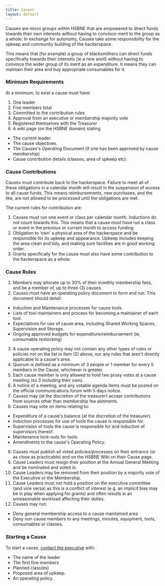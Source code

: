 ```yaml
---
title: Causes
layout: default
---
```


Causes are micro groups within HSBNE that are empowered to direct funds towards
their own interests without having to convince merit to the group as a whole. In
exchange for autonomy, Causes take some responsibility for the upkeep and
community building of the hackerspace.

This means that (for example) a group of blacksmithers can direct funds
specifically towards their interests (ie a new anvil) without having to convince
the wider group of its merit as an expenditure. It means they can maintain their
area and buy appropriate consumables for it.

### Minimum Requirements

At a minimum, to exist a cause must have:

1. One leader
2. Five members total
3. Committed to the contribution rules
4. Approval from an executive or membership majority vote
5. Registered themselves with the Treasurer
6. A wiki page (on the HSBNE domain) stating
  * The current leader.
  * The cause objectives.
  * The Causes's Operating Document (if one has been approved by cause membership)
  * Cause contribution details (classes, area of upkeep etc).

### Cause Contributions

Causes must contribute back to the hackerspace. Failure to meet all of these obligations in a calendar month will result in the suspension of access to all cause funds. This means reimbursements, new purchases, and the like, are not allowed to be processed until the obligations are met. 

The current rules for contribution are:

1. Causes must run one event or class per calendar month. Inductions do not count towards this. This means that a cause must have run a class or event in the previous or current month to access funding.
2. Obligation to ‘own’ a physical area of the hackerspace and be responsible for
   its upkeep and appearance. Upkeep includes keeping the area clean and tidy, and making sure facilities are in good working order.
3. Grants specifically for the cause must also have some contribution to the hackerspace as a whole.

### Cause Rules

1. Members may allocate up to 30% of their monthly membership fees, and be a member of, up to three (3) causes.
2. Causes must have an operating policy document to form and run. This document should detail:
  * Induction and Maintenance processes for cause tools.
  * Lists of tool maintainers and process for becoming a maintainer of each tool.
  * Expectations for use of cause area, including Shared Working Spaces, Supervision and Storage.
  * Ongoing approved budgets for expenditure/reimbursement (ie, consumable restocking)
3. A cause operating policy may not contain any other types of rules or policies not on the list in item (2) above, nor any rules that aren't directly applicable to a cause's area.
3. Quorum is defined as a minimum of 3 people or 1 member for every 5 members in the Cause, whichever is greater.
4. Each cause member is only allowed to hold two proxy votes at a cause meeting (so 3 including their own).
5. A notice of a meeting, and any votable agenda items must be posted on the official communications forum with 5 days notice.
6. Causes may (at the discretion of the treasurer) accept contributions from
   sources other than membership fee alotments.
7. Causes may vote on items relating to:
  * Expenditure of a cause's balance (at the discretion of the treasurer).
  * Induction processes for use of tools the cause is responsible for.
  * Supervision of tools the cause is responsible for and induction of supervisors thereof.
  * Maintenance lock-outs for tools.
  * Amendments to the cause's Operating Policy.
8. Causes must publish all voted policies/processes on their entrance (or as close as practicable) and on the HSBNE Wiki on their Cause page.
9. Cause Leaders must resign their position at the Annual General Meeting and be nominated and voted in.
10. Cause Leaders may be removed from their position by a majority vote of the Executive or the Membership.
11. Cause Leaders must not hold a position on the executive committee (and vice versa) as this is a conflict of interest (e.g. an implicit bias may be in play when applying for grants) and often results in an unreasonable workload affecting their duties.
12. Causes may not:
  * Deny general membership access to a cause maintained area
  * Deny non cause members to any meetings, minutes, equipment, tools, consumables or classes.

### Starting a Cause

To start a cause, [contact the executive](mailto:executive@hsbne.org) with:

* The name of the leader
* The first five members
* Planned class(es)
* Proposed area of upkeep.
* An operating policy.
